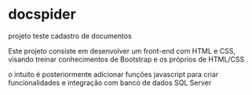 # docspider
projeto teste cadastro de documentos

Este projeto consiste em desenvolver um front-end com HTML e CSS, visando treinar
conhecimentos de Bootstrap e os próprios de HTML/CSS

o intuito é posteriormente adicionar funções javascript para criar funcionalidades e integração com banco de dados SQL Server
